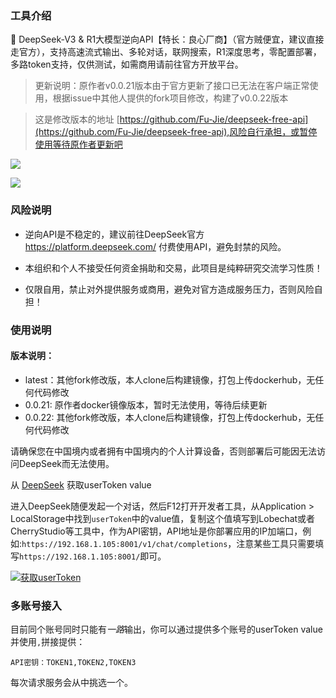 ### 工具介绍

🚀 DeepSeek-V3 & R1大模型逆向API【特长：良心厂商】（官方贼便宜，建议直接走官方），支持高速流式输出、多轮对话，联网搜索，R1深度思考，零配置部署，多路token支持，仅供测试，如需商用请前往官方开放平台。

> 更新说明：原作者v0.0.21版本由于官方更新了接口已无法在客户端正常使用，根据issue中其他人提供的fork项目修改，构建了v0.0.22版本

> 这是修改版本的地址 [https://github.com/Fu-Jie/deepseek-free-api](https://github.com/Fu-Jie/deepseek-free-api),风险自行承担，或暂停使用等待原作者更新吧


![](https://cdn.jsdelivr.net/gh/xiaoY233/PicList@main/public/assets/Free-API.png)

![](https://img.shields.io/badge/Copyright-arch3rPro-ff9800?style=flat&logo=github&logoColor=white)

### 风险说明

- 逆向API是不稳定的，建议前往DeepSeek官方 https://platform.deepseek.com/ 付费使用API，避免封禁的风险。

- 本组织和个人不接受任何资金捐助和交易，此项目是纯粹研究交流学习性质！

- 仅限自用，禁止对外提供服务或商用，避免对官方造成服务压力，否则风险自担！

### 使用说明

#### 版本说明： 

- latest：其他fork修改版，本人clone后构建镜像，打包上传dockerhub，无任何代码修改
- 0.0.21: 原作者docker镜像版本，暂时无法使用，等待后续更新
- 0.0.22: 其他fork修改版，本人clone后构建镜像，打包上传dockerhub，无任何代码修改


请确保您在中国境内或者拥有中国境内的个人计算设备，否则部署后可能因无法访问DeepSeek而无法使用。

从 [DeepSeek](https://chat.deepseek.com/) 获取userToken value

进入DeepSeek随便发起一个对话，然后F12打开开发者工具，从Application > LocalStorage中找到`userToken`中的value值，复制这个值填写到Lobechat或者CherryStudio等工具中，作为API密钥，API地址是你部署应用的IP加端口，例如:`https://192.168.1.105:8001/v1/chat/completions`，注意某些工具只需要填写`https://192.168.1.105:8001/`即可。

[![获取userToken](https://cdn.jsdelivr.net/gh/LLM-Red-Team/deepseek-free-api@master/doc/example-0.png)](https://cdn.jsdelivr.net/gh/LLM-Red-Team/deepseek-free-api@master/doc/example-0.png)

### 多账号接入

目前同个账号同时只能有*一路*输出，你可以通过提供多个账号的userToken value并使用`,`拼接提供：

```
API密钥：TOKEN1,TOKEN2,TOKEN3
```

每次请求服务会从中挑选一个。
